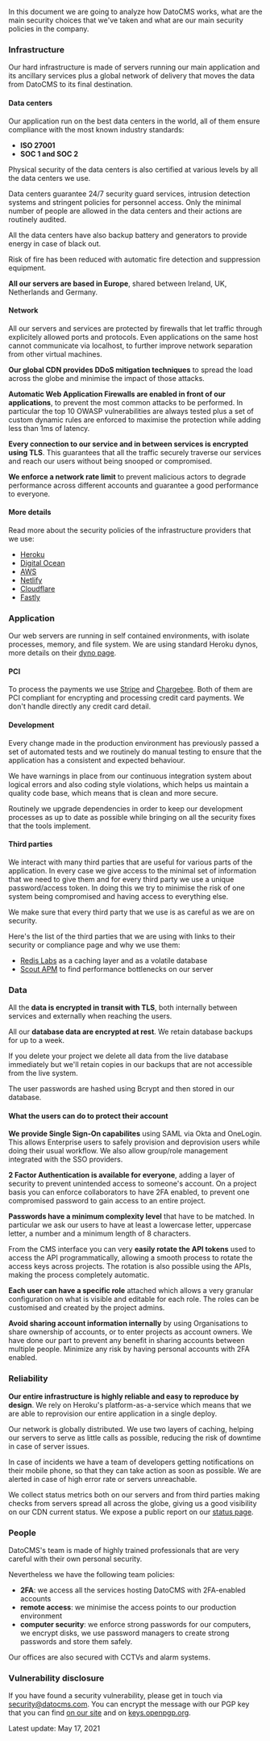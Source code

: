 In this document we are going to analyze how DatoCMS works, what are the main security choices that we've taken and what are our main security policies in the company.

### Infrastructure

Our hard infrastructure is made of servers running our main application and its ancillary services plus a global network of delivery that moves the data from DatoCMS to its final destination.

#### Data centers

Our application run on the best data centers in the world, all of them ensure compliance with the most known industry standards:

- **ISO 27001**
- **SOC 1 and SOC 2**

Physical security of the data centers is also certified at various levels by all the data centers we use.

Data centers guarantee 24/7 security guard services, intrusion detection systems and stringent policies for personnel access. Only the minimal number of people are allowed in the data centers and their actions are routinely audited.

All the data centers have also backup battery and generators to provide energy in case of black out.

Risk of fire has been reduced with automatic fire detection and suppression equipment.

**All our servers are based in Europe**, shared between Ireland, UK, Netherlands and Germany.

#### Network

All our servers and services are protected by firewalls that let traffic through explicitely allowed ports and protocols. Even applications on the same host cannot communicate via localhost, to further improve network separation from other virtual machines.

**Our global CDN provides DDoS mitigation techniques** to spread the load across the globe and minimise the impact of those attacks.

**Automatic Web Application Firewalls are enabled in front of our applications**, to prevent the most common attacks to be performed. In particular the top 10 OWASP vulnerabilities are always tested plus a set of custom dynamic rules are enforced to maximise the protection while adding less than 1ms of latency.

**Every connection to our service and in between services is encrypted using TLS**. This guarantees that all the traffic securely traverse our services and reach our users without being snooped or compromised.

**We enforce a network rate limit** to prevent malicious actors to degrade performance across different accounts and guarantee a good performance to everyone.

#### More details

Read more about the security policies of the infrastructure providers that we use:

- [Heroku](https://www.heroku.com/policy/security)
- [Digital Ocean](https://www.digitalocean.com/legal/)
- [AWS](https://aws.amazon.com/security/)
- [Netlify](https://www.netlify.com/security/)
- [Cloudflare](https://www.cloudflare.com/security/)
- [Fastly](https://docs.fastly.com/en/guides/security-program)

### Application

Our web servers are running in self contained environments, with isolate processes, memory, and file system. We are using standard Heroku dynos, more details on their [dyno page](https://devcenter.heroku.com/articles/dynos#isolation-and-security).

#### PCI

To process the payments we use [Stripe](https://stripe.com/docs/security/stripe) and [Chargebee](https://www.chargebee.com/security/). Both of them are PCI compliant for encrypting and processing credit card payments. We don't handle directly any credit card detail.

#### Development

Every change made in the production environment has previously passed a set of automated tests and we routinely do manual testing to ensure that the application has a consistent and expected behaviour.

We have warnings in place from our continuous integration system about logical errors and also coding style violations, which helps us maintain a quality code base, which means that is clean and more secure.

Routinely we upgrade dependencies in order to keep our development processes as up to date as possible while bringing on all the security fixes that the tools implement.

#### Third parties

We interact with many third parties that are useful for various parts of the application. In every case we give access to the minimal set of information that we need to give them and for every third party we use a unique password/access token. In doing this we try to minimise the risk of one system being compromised and having access to everything else.

We make sure that every third party that we use is as careful as we are on security.

Here's the list of the third parties that we are using with links to their security or compliance page and why we use them:

- [Redis Labs](https://redislabs.com/company/compliance-and-privacy/) as a caching layer and as a volatile database
- [Scout APM](https://docs.scoutapm.com/#security) to find performance bottlenecks on our server

### Data

All the **data is encrypted in transit with TLS**, both internally between services and externally when reaching the users.

All our **database data are encrypted at rest**. We retain database backups for up to a week.

If you delete your project we delete all data from the live database immediately but we'll retain copies in our backups that are not accessible from the live system.

The user passwords are hashed using Bcrypt and then stored in our database.

#### What the users can do to protect their account

**We provide Single Sign-On capabilites** using SAML via Okta and OneLogin. This allows Enterprise users to safely provision and deprovision users while doing their usual workflow. We also allow group/role management integrated with the SSO providers.

**2 Factor Authentication is available for everyone**, adding a layer of security to prevent unintended access to someone's account. On a project basis you can enforce collaborators to have 2FA enabled, to prevent one compromised password to gain access to an entire project.

**Passwords have a minimum complexity level** that have to be matched. In particular we ask our users to have at least a lowercase letter, uppercase letter, a number and a minimum length of 8 characters.

From the CMS interface you can very **easily rotate the API tokens** used to access the API programmatically, allowing a smooth process to rotate the access keys across projects. The rotation is also possible using the APIs, making the process completely automatic.

**Each user can have a specific role** attached which allows a very granular configuration on what is visible and editable for each role. The roles can be customised and created by the project admins.

**Avoid sharing account information internally** by using Organisations to share ownership of accounts, or to enter projects as account owners. We have done our part to prevent any benefit in sharing accounts between multiple people. Minimize any risk by having personal accounts with 2FA enabled.

### Reliability

**Our entire infrastructure is highly reliable and easy to reproduce by design**. We rely on Heroku's platform-as-a-service which means that we are able to reprovision our entire application in a single deploy.

Our network is globally distributed. We use two layers of caching, helping our servers to serve as little calls as possible, reducing the risk of downtime in case of server issues.

In case of incidents we have a team of developers getting notifications on their mobile phone, so that they can take action as soon as possible. We are alerted in case of high error rate or servers unreachable.

We collect status metrics both on our servers and from third parties making checks from servers spread all across the globe, giving us a good visibility on our CDN current status. We expose a public report on our [status page](https://status.datocms.com/).

### People

DatoCMS's team is made of highly trained professionals that are very careful with their own personal security.

Nevertheless we have the following team policies:

- **2FA**: we access all the services hosting DatoCMS with 2FA-enabled accounts
- **remote access**: we minimise the access points to our production environment
- **computer security**: we enforce strong passwords for our computers, we encrypt disks, we use password managers to create strong passwords and store them safely.

Our offices are also secured with CCTVs and alarm systems.

### Vulnerability disclosure

If you have found a security vulnerability, please get in touch via [security@datocms.com](mailto:security@datocms.com). You can encrypt the message with our PGP key that you can find [on our site](https://www.datocms.com/.well-known/DatoCMS_security_pub.asc) and on [keys.openpgp.org](https://keys.openpgp.org/search?q=3FBD73EFD6C5268A21C33FE27B94FBC69CD5C678).

Latest update: May 17, 2021
